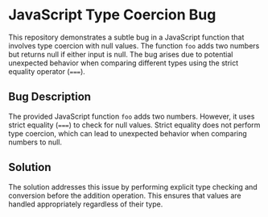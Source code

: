 # JavaScript Type Coercion Bug
This repository demonstrates a subtle bug in a JavaScript function that involves type coercion with null values. The function `foo` adds two numbers but returns null if either input is null. The bug arises due to potential unexpected behavior when comparing different types using the strict equality operator (`===`).

## Bug Description
The provided JavaScript function `foo` adds two numbers. However, it uses strict equality (`===`) to check for null values. Strict equality does not perform type coercion, which can lead to unexpected behavior when comparing numbers to null. 

## Solution
The solution addresses this issue by performing explicit type checking and conversion before the addition operation. This ensures that values are handled appropriately regardless of their type.